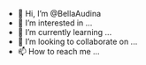 - 👋 Hi, I’m @BellaAudina
- 👀 I’m interested in ...
- 🌱 I’m currently learning ...
- 💞️ I’m looking to collaborate on ...
- 📫 How to reach me ...

<!---
BellaAudina/BellaAudina is a ✨ special ✨ repository because its `README.md` (this file) appears on your GitHub profile.
You can click the Preview link to take a look at your changes.
--->

